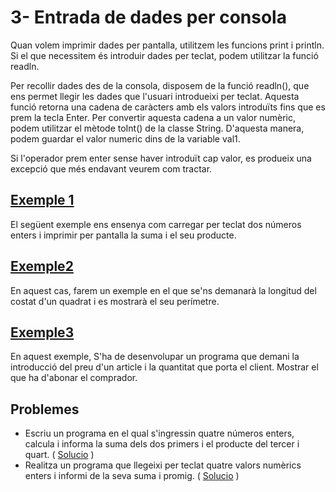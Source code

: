 # 3- Entrada de dades per consola

Quan volem imprimir dades per pantalla, utilitzem les funcions print i println. Si el que necessitem és introduir dades per teclat, podem utilitzar la funció readln.

Per recollir dades des de la consola, disposem de la funció readln(), que ens permet llegir les dades que l'usuari introdueixi per teclat.
Aquesta funció retorna una cadena de caràcters amb els valors introduïts fins que es prem la tecla Enter. Per convertir aquesta cadena a un valor numèric,
podem utilitzar el mètode toInt() de la classe String. D'aquesta manera, podem guardar el valor numeric dins de la variable val1.

Si l'operador prem enter sense haver introduït cap valor, es produeix una excepció que més endavant veurem com tractar.

## [Exemple 1](https://github.com/marcmoiagese/curskotlin/blob/master/3-Entrada_dades_consola/Exemple1/src/main/kotlin/Main.kt)

El següent exemple ens ensenya com carregar per teclat dos números enters i imprimir per pantalla la suma i el seu producte.

## [Exemple2](https://github.com/marcmoiagese/curskotlin/blob/master/3-Entrada_dades_consola/Exemple2/src/main/kotlin/Main.kt)

En aquest cas, farem un exemple en el que se'ns demanarà la longitud del costat d'un quadrat i es mostrarà el seu perímetre.

## [Exemple3](https://github.com/marcmoiagese/curskotlin/blob/master/3-Entrada_dades_consola/Exemple3/src/main/kotlin/Main.kt)

En aquest exemple, S'ha de desenvolupar un programa que demani la introducció del preu d'un article i la quantitat que porta el client. Mostrar el que ha d'abonar el comprador.

## Problemes

- Escriu un programa en el qual s'ingressin quatre números enters, calcula i informa la suma dels dos primers i el producte del tercer i quart. ( [Solucio](https://github.com/marcmoiagese/curskotlin/blob/master/3-Entrada_dades_consola/prob1/src/main/kotlin/Main.kt) )
- Realitza un programa que llegeixi per teclat quatre valors numèrics enters i informi de la seva suma i promig. ( [Solucio](https://github.com/marcmoiagese/curskotlin/blob/master/3-Entrada_dades_consola/prob2/src/main/kotlin/Main.kt) )

